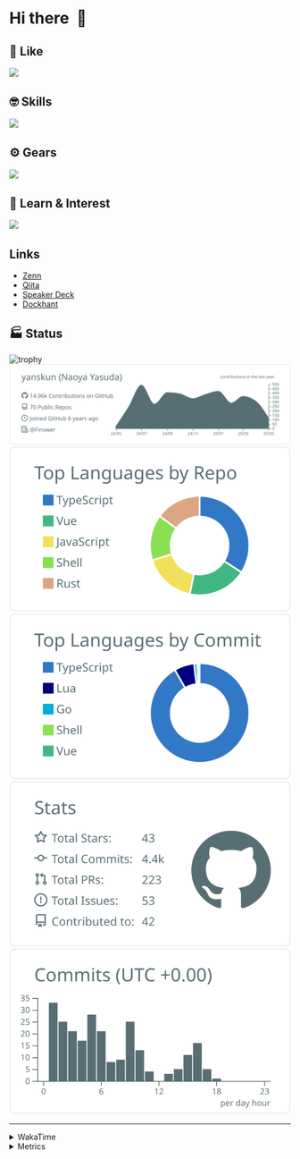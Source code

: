 # Hi there&nbsp; :wave:

## 💌 Like
<img src="https://go-skill-icons.vercel.app/api/icons?i=github" />

## 🤓 Skills
<img src="https://go-skill-icons.vercel.app/api/icons?i=js,ts,vue,nuxtjs,react,nextjs,go,lua,git" />

## ⚙️ Gears
<img src="https://go-skill-icons.vercel.app/api/icons?i=neovim,vscode,githubcopilot,alacritty,tmux" />

## 📖 Learn & Interest
<img src="https://go-skill-icons.vercel.app/api/icons?i=rust,deno,css,zig,playwright,githubactions,storybook,netlify,eslint" />

## Links
- [Zenn](https://zenn.dev/yanskun)
- [Qiita](https://qiita.com/yanskun)
- [Speaker Deck](https://speakerdeck.com/yanskun)
- [Dockhant](https://www.dockhunt.com/users/yanskun)

<!-- https://github.com/ryo-ma/github-profile-trophy -->

## 🏭 Status

<img src="https://github-profile-trophy.vercel.app/?username=yanskun&theme=onedark&row=1" alt="trophy">

<!-- https://github.com/vn7n24fzkq/github-profile-summary-cards -->
<picture>
  <source media="(prefers-color-scheme: dark)" srcset="https://raw.githubusercontent.com/yanskun/yanskun/master/profile-summary-card-output/nord_dark/0-profile-details.svg">
 <img src="https://raw.githubusercontent.com/yanskun/yanskun/master/profile-summary-card-output/default/0-profile-details.svg">
</picture>
<br>
<picture>
  <source media="(prefers-color-scheme: dark)" srcset="https://raw.githubusercontent.com/yanskun/yanskun/master/profile-summary-card-output/nord_dark/1-repos-per-language.svg">
 <img src="https://raw.githubusercontent.com/yanskun/yanskun/master/profile-summary-card-output/default/1-repos-per-language.svg">
</picture>
<picture>
  <source media="(prefers-color-scheme: dark)" srcset="https://raw.githubusercontent.com/yanskun/yanskun/master/profile-summary-card-output/nord_dark/2-most-commit-language.svg">
 <img src="https://raw.githubusercontent.com/yanskun/yanskun/master/profile-summary-card-output/default/2-most-commit-language.svg">
</picture>
<br>
<picture>
  <source media="(prefers-color-scheme: dark)" srcset="https://raw.githubusercontent.com/yanskun/yanskun/master/profile-summary-card-output/nord_dark/3-stats.svg">
 <img src="https://raw.githubusercontent.com/yanskun/yanskun/master/profile-summary-card-output/default/3-stats.svg">
</picture>
<picture>
  <source media="(prefers-color-scheme: dark)" srcset="https://raw.githubusercontent.com/yanskun/yanskun/master/profile-summary-card-output/nord_dark/4-productive-time.svg">
 <img src="https://raw.githubusercontent.com/yanskun/yanskun/master/profile-summary-card-output/default/4-productive-time.svg">
</picture>

---

<details>
  <summary>WakaTime</summary>
<!--START_SECTION:waka-->
![Code Time](http://img.shields.io/badge/Code%20Time-2%2C152%20hrs%2024%20mins-blue)

**🐱 My GitHub Data** 

> 📦 148.6 kB Used in GitHub's Storage 
 > 
> 🏆 1,521 Contributions in the Year 2025
 > 
> 💼 Opted to Hire
 > 
> 📜 130 Public Repositories 
 > 
> 🔑 4 Private Repositories 
 > 
**I'm an Early 🐤** 

```text
🌞 Morning                17194 commits       ████░░░░░░░░░░░░░░░░░░░░░   15.75 % 
🌆 Daytime                64774 commits       ███████████████░░░░░░░░░░   59.35 % 
🌃 Evening                23523 commits       █████░░░░░░░░░░░░░░░░░░░░   21.55 % 
🌙 Night                  3656 commits        █░░░░░░░░░░░░░░░░░░░░░░░░   03.35 % 
```
📅 **I'm Most Productive on Tuesday** 

```text
Monday                   17063 commits       ████░░░░░░░░░░░░░░░░░░░░░   15.63 % 
Tuesday                  23902 commits       █████░░░░░░░░░░░░░░░░░░░░   21.90 % 
Wednesday                22382 commits       █████░░░░░░░░░░░░░░░░░░░░   20.51 % 
Thursday                 20526 commits       █████░░░░░░░░░░░░░░░░░░░░   18.81 % 
Friday                   19424 commits       ████░░░░░░░░░░░░░░░░░░░░░   17.80 % 
Saturday                 2311 commits        █░░░░░░░░░░░░░░░░░░░░░░░░   02.12 % 
Sunday                   3539 commits        █░░░░░░░░░░░░░░░░░░░░░░░░   03.24 % 
```


📊 **This Week I Spent My Time On** 

```text
🕑︎ Time Zone: Asia/Tokyo

💬 Programming Languages: 
TypeScript               21 hrs 48 mins      ██████████████████████░░░   86.41 % 
YAML                     1 hr 21 mins        █░░░░░░░░░░░░░░░░░░░░░░░░   05.40 % 
Other                    1 hr 13 mins        █░░░░░░░░░░░░░░░░░░░░░░░░   04.87 % 
JSON                     17 mins             ░░░░░░░░░░░░░░░░░░░░░░░░░   01.17 % 
Protocol Buffer          17 mins             ░░░░░░░░░░░░░░░░░░░░░░░░░   01.17 % 

🔥 Editors: 
Neovim                   18 hrs 51 mins      ███████████████████░░░░░░   74.72 % 
VS Code                  6 hrs 22 mins       ██████░░░░░░░░░░░░░░░░░░░   25.28 % 

💻 Operating System: 
Mac                      25 hrs 14 mins      █████████████████████████   100.00 % 
```


 Last Updated on 20/05/2025 05:24:01 UTC
<!--END_SECTION:waka-->
</details>

<details>
  <summary>Metrics</summary>
  <img src="https://github.com/yanskun/yanskun/blob/main/github-metrics.svg" alt="Metrics">
</details>

